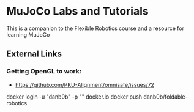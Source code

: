 # MuJoCo Labs and Tutorials

This is a companion to the Flexible Robotics course and a resource for learning MuJoCo

## External Links

### Getting OpenGL to work:

* <https://github.com/PKU-Alignment/omnisafe/issues/72>

docker login -u "danb0b" -p "<mypassword>" docker.io
docker push danb0b/foldable-robotics
